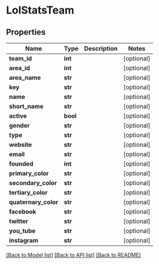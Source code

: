 # LolStatsTeam

## Properties
Name | Type | Description | Notes
------------ | ------------- | ------------- | -------------
**team_id** | **int** |  | [optional] 
**area_id** | **int** |  | [optional] 
**area_name** | **str** |  | [optional] 
**key** | **str** |  | [optional] 
**name** | **str** |  | [optional] 
**short_name** | **str** |  | [optional] 
**active** | **bool** |  | [optional] 
**gender** | **str** |  | [optional] 
**type** | **str** |  | [optional] 
**website** | **str** |  | [optional] 
**email** | **str** |  | [optional] 
**founded** | **int** |  | [optional] 
**primary_color** | **str** |  | [optional] 
**secondary_color** | **str** |  | [optional] 
**tertiary_color** | **str** |  | [optional] 
**quaternary_color** | **str** |  | [optional] 
**facebook** | **str** |  | [optional] 
**twitter** | **str** |  | [optional] 
**you_tube** | **str** |  | [optional] 
**instagram** | **str** |  | [optional] 

[[Back to Model list]](../README.md#documentation-for-models) [[Back to API list]](../README.md#documentation-for-api-endpoints) [[Back to README]](../README.md)

